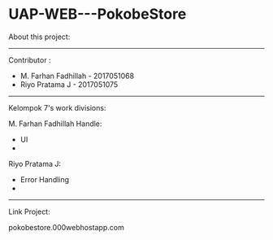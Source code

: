 # UAP-WEB---PokobeStore

About this project:


-------------------------------------------

Contributor :

- M. Farhan Fadhillah - 2017051068
- Riyo Pratama J - 2017051075

-------------------------------------------

Kelompok 7's work divisions:

M. Farhan Fadhillah Handle:
- UI
- 

Riyo Pratama J:
- Error Handling
- 

-------------------------------------------

Link Project:

pokobestore.000webhostapp.com
